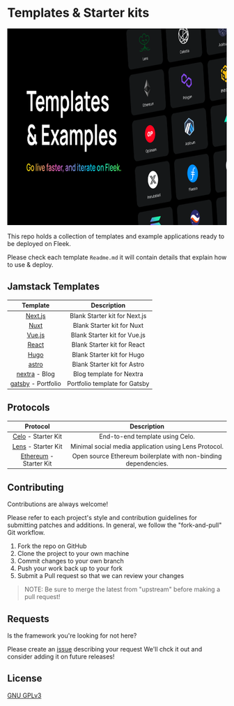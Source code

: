 # Templates & Starter kits

<p align="center">
  <img src=".github/coverImage.png" height="450" title="Fleek.xyz" alt="fleek-xyz logo">
</p>

This repo holds a collection of templates and example applications ready to be deployed on Fleek.

Please check each template `Readme.md` it will contain details that explain how to use & deploy. 


## Jamstack Templates
| Template | Description |                                                   
| :------: | :---------: |                                                   
| [Next.js](https://github.com/fleekxyz/nextjs-template) | Blank Starter kit for Next.js |
| [Nuxt](https://github.com/fleekxyz/nuxt-template) | Blank Starter kit for Nuxt |
| [Vue.js](https://github.com/fleekxyz/vue-template) | Blank Starter kit for Vue.js |
| [React](https://github.com/fleekxyz/react-template) | Blank Starter kit for React |
| [Hugo](https://github.com/fleekxyz/hugo-template) | Blank Starter kit for Hugo |
| [astro](https://github.com/fleekxyz/astro-template) | Blank Starter kit for Astro |
| [nextra](https://github.com/fleekxyz/fleek-demos-blog) - Blog | Blog template for Nextra |
| [gatsby](https://github.com/fleekxyz/gatsby-portfolio-theme) - Portfolio | Portfolio template for Gatsby |

## Protocols
| Protocol | Description |
| :------: | :---------: |                                                   
| [Celo](https://github.com/fleekxyz/celo-starter-kit) - Starter Kit | End-to-end template using Celo. |                                                   
| [Lens](https://github.com/fleekxyz/lens-template) - Starter Kit | Minimal social media application using Lens Protocol. |                                                   
| [Ethereum](https://github.com/fleekxyz/ethereum-boilerplate) - Starter Kit | Open source Ethereum boilerplate with non-binding dependencies. |

## Contributing

Contributions are always welcome!

Please refer to each project's style and contribution guidelines for submitting patches and additions. In general, we follow the "fork-and-pull" Git workflow.

1. Fork the repo on GitHub
2. Clone the project to your own machine
3. Commit changes to your own branch
4. Push your work back up to your fork
5. Submit a Pull request so that we can review your changes

> NOTE: Be sure to merge the latest from "upstream" before making a pull request!



## Requests

Is the framework you're looking for not here?

Please create an [issue](https://github.com/fleekxyz/templates/issues) describing your request We'll chck it out and consider adding it on future releases!

## License

[GNU GPLv3](https://choosealicense.com/licenses/gpl-3.0/)

